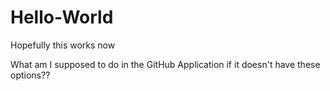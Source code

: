 # Hello-World
Hopefully this works now

What am I supposed to do in the GitHub Application if it doesn't have these options??
